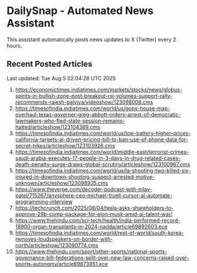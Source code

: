 # DailySnap - Automated News Assistant

This assistant automatically posts news updates to X (Twitter) every 2 hours.

## Recent Posted Articles

Last updated: Tue Aug  5 02:04:28 UTC 2025

1. https://economictimes.indiatimes.com/markets/stocks/news/globus-spirits-in-bullish-zone-post-breakout-rsi-volumes-support-rally-recommends-rajesh-palviya/videoshow/123098006.cms
2. https://timesofindia.indiatimes.com/world/us/gops-house-map-overhaul-texas-governer-greg-abbott-orders-arrest-of-democratic-lawmakers-who-fled-state-session-remains-halted/articleshow/123104389.cms
3. https://timesofindia.indiatimes.com/world/us/low-battery-higher-prices-california-targets-ai-driven-pricing-bill-to-ban-use-of-phone-data-for-secret-hikes/articleshow/123103926.cms
4. https://timesofindia.indiatimes.com/world/middle-east/terrorist-crimes-saudi-arabia-executes-17-people-in-3-days-in-drug-related-cases-death-penalty-surge-draws-global-scrutiny/articleshow/123100967.cms
5. https://timesofindia.indiatimes.com/world/us/la-shooting-two-killed-six-injured-in-downtown-shooting-suspect-arrested-motive-unknown/articleshow/123098935.cms
6. https://www.theverge.com/decoder-podcast-with-nilay-patel/715267/anysphere-ceo-michael-truell-cursor-ai-automate-programming-interview
7. https://techcrunch.com/2025/08/04/tesla-asks-shareholders-to-approve-29b-comp-package-for-elon-musk-amid-ai-talent-war/
8. https://www.thehindu.com/sci-tech/health/india-performed-record-18900-organ-transplants-in-2024-nadda/article69892603.ece
9. https://timesofindia.indiatimes.com/world/rest-of-world/south-korea-removes-loudspeakers-on-border-with-north/articleshow/123090774.cms
10. https://www.thehindu.com/sport/other-sports/national-sports-governance-bill-federations-split-over-new-law-concerns-raised-over-sports-autonomy/article69873851.ece
